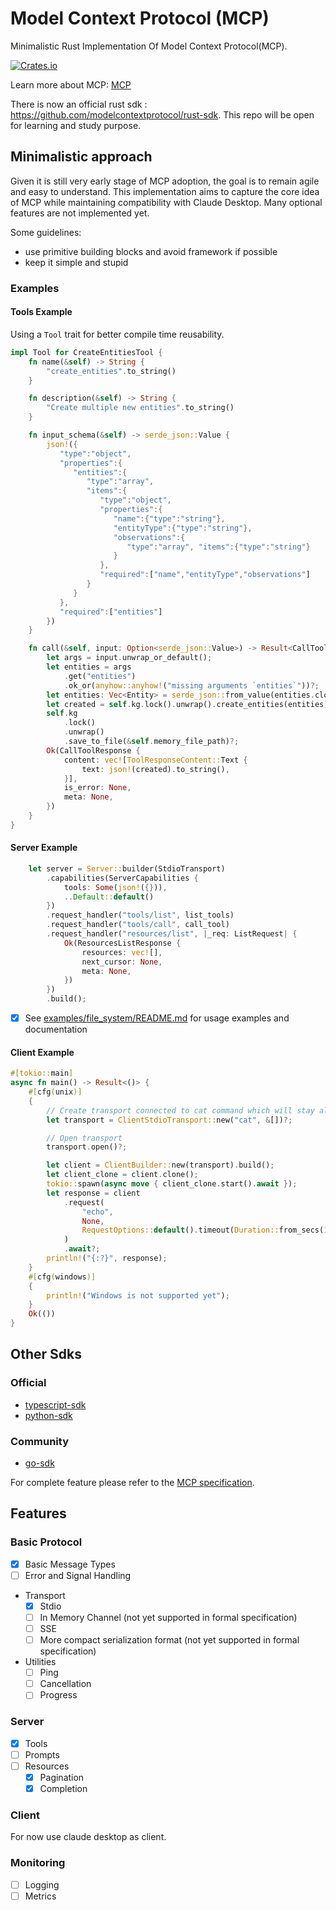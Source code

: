 # Model Context Protocol (MCP)
Minimalistic Rust Implementation Of Model Context Protocol(MCP).


[![Crates.io](https://img.shields.io/crates/v/mcp-sdk)](https://crates.io/crates/mcp-sdk)


Learn more about MCP: [MCP](https://github.com/modelcontextprotocol)

There is now an official rust sdk : https://github.com/modelcontextprotocol/rust-sdk.
This repo will be open for learning and study purpose. 

## Minimalistic approach
Given it is still very early stage of MCP adoption, the goal is to remain agile and easy to understand.
This implementation aims to capture the core idea of MCP while maintaining compatibility with Claude Desktop.
Many optional features are not implemented yet.

Some guidelines:
- use primitive building blocks and avoid framework if possible
- keep it simple and stupid
### Examples
#### Tools Example 
Using a `Tool` trait for better compile time reusability.
``` rust
impl Tool for CreateEntitiesTool {
    fn name(&self) -> String {
        "create_entities".to_string()
    }

    fn description(&self) -> String {
        "Create multiple new entities".to_string()
    }

    fn input_schema(&self) -> serde_json::Value {
        json!({
           "type":"object",
           "properties":{
              "entities":{
                 "type":"array",
                 "items":{
                    "type":"object",
                    "properties":{
                       "name":{"type":"string"},
                       "entityType":{"type":"string"},
                       "observations":{
                          "type":"array", "items":{"type":"string"}
                       }
                    },
                    "required":["name","entityType","observations"]
                 }
              }
           },
           "required":["entities"]
        })
    }

    fn call(&self, input: Option<serde_json::Value>) -> Result<CallToolResponse> {
        let args = input.unwrap_or_default();
        let entities = args
            .get("entities")
            .ok_or(anyhow::anyhow!("missing arguments `entities`"))?;
        let entities: Vec<Entity> = serde_json::from_value(entities.clone())?;
        let created = self.kg.lock().unwrap().create_entities(entities)?;
        self.kg
            .lock()
            .unwrap()
            .save_to_file(&self.memory_file_path)?;
        Ok(CallToolResponse {
            content: vec![ToolResponseContent::Text {
                text: json!(created).to_string(),
            }],
            is_error: None,
            meta: None,
        })
    }
}
```

#### Server Example
```rust
    let server = Server::builder(StdioTransport)
        .capabilities(ServerCapabilities {
            tools: Some(json!({})),
            ..Default::default()
        })
        .request_handler("tools/list", list_tools)
        .request_handler("tools/call", call_tool)
        .request_handler("resources/list", |_req: ListRequest| {
            Ok(ResourcesListResponse {
                resources: vec![],
                next_cursor: None,
                meta: None,
            })
        })
        .build();
```
- [x] See [examples/file_system/README.md](examples/file_system/README.md) for usage examples and documentation

#### Client Example
```rust
#[tokio::main]
async fn main() -> Result<()> {
    #[cfg(unix)]
    {
        // Create transport connected to cat command which will stay alive
        let transport = ClientStdioTransport::new("cat", &[])?;

        // Open transport
        transport.open()?;

        let client = ClientBuilder::new(transport).build();
        let client_clone = client.clone();
        tokio::spawn(async move { client_clone.start().await });
        let response = client
            .request(
                "echo",
                None,
                RequestOptions::default().timeout(Duration::from_secs(1)),
            )
            .await?;
        println!("{:?}", response);
    }
    #[cfg(windows)]
    {
        println!("Windows is not supported yet");
    }
    Ok(())
}
```
## Other Sdks

### Official
- [typescript-sdk](https://github.com/modelcontextprotocol/typescript-sdk)
- [python-sdk](https://github.com/modelcontextprotocol/python-sdk)

### Community
- [go-sdk](https://github.com/mark3labs/mcp-go)

For complete feature please refer to the [MCP specification](https://spec.modelcontextprotocol.io/).
## Features
### Basic Protocol
- [x] Basic Message Types
- [ ] Error and Signal Handling
- Transport
    - [x] Stdio
    - [ ] In Memory Channel (not yet supported in formal specification)
    - [ ] SSE
    - [ ] More compact serialization format (not yet supported in formal specification)
- Utilities 
    - [ ] Ping
    - [ ] Cancellation
    - [ ] Progress
### Server
- [x] Tools
- [ ] Prompts
- [ ] Resources
    - [x] Pagination
    - [x] Completion
### Client
For now use claude desktop as client.

### Monitoring
- [ ] Logging
- [ ] Metrics
